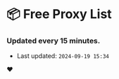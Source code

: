 # :package: Free Proxy List
### Updated every 15 minutes.

- Last updated: `2024-09-19 15:34`

:heart:
